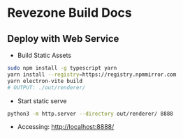 # Revezone Build Docs

## Deploy with Web Service

- Build Static Assets

```bash
sudo npm install -g typescript yarn
yarn install --registry=https://registry.npmmirror.com
yarn electron-vite build
# OUTPUT: ./out/renderer/
```

- Start static serve

```bash
python3 -m http.server --directory out/renderer/ 8888
```

- Accessing: [http://localhost:8888/](http://localhost:8888/)
